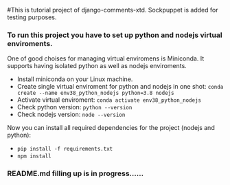 #This is tutorial project of django-comments-xtd. Sockpuppet is added for testing purposes.


### To run this project you have to set up python and nodejs virtual enviroments.
One of good choises for managing virtual enviromens is Miniconda.
It supports having isolated python as well as nodejs enviroments. 
- Install miniconda on your Linux machine.
- Create single virtual enviroment for python and nodejs in one shot: `conda create --name env38_python_nodejs python=3.8 nodejs`
- Activate virtual enviroment: `conda activate env38_python_nodejs`
- Check python version: `python --version`
- Check nodejs version: `node --version`

Now you can install all required dependencies for the project (nodejs and python):

- `pip install -f requirements.txt`
- `npm install`


### README.md filling up is in progress......






